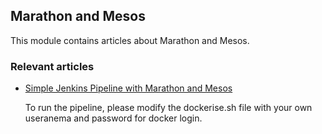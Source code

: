 ## Marathon and Mesos

This module contains articles about Marathon and Mesos.

### Relevant articles

- [Simple Jenkins Pipeline with Marathon and Mesos](https://www.baeldung.com/jenkins-pipeline-with-marathon-mesos)

    To run the pipeline, please modify the dockerise.sh file with your own useranema and password for docker login.
